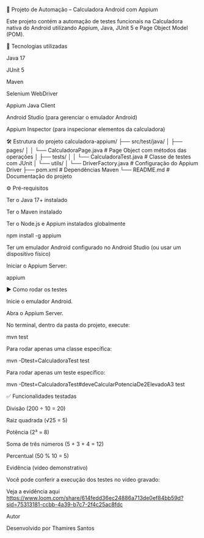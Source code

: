 📱 Projeto de Automação – Calculadora Android com Appium

Este projeto contém a automação de testes funcionais na Calculadora nativa do Android utilizando Appium, Java, JUnit 5 e Page Object Model (POM).

🚀 Tecnologias utilizadas

Java 17

JUnit 5

Maven

Selenium WebDriver

Appium Java Client

Android Studio
 (para gerenciar o emulador Android)

Appium Inspector
 (para inspecionar elementos da calculadora)


🛠️ Estrutura do projeto
calculadora-appium/
 ├── src/test/java/
 │    ├── pages/
 │    │     └── CalculadoraPage.java   # Page Object com métodos das operações
 │    ├── tests/
 │    │     └── CalculadoraTest.java   # Classe de testes com JUnit
 │    └── utils/
 │          └── DriverFactory.java     # Configuração do Appium Driver
 ├── pom.xml                           # Dependências Maven
 └── README.md                         # Documentação do projeto

⚙️ Pré-requisitos

Ter o Java 17+ instalado

Ter o Maven instalado

Ter o Node.js e Appium instalados globalmente

npm install -g appium


Ter um emulador Android configurado no Android Studio (ou usar um dispositivo físico)

Iniciar o Appium Server:

appium

▶️ Como rodar os testes

Inicie o emulador Android.

Abra o Appium Server.

No terminal, dentro da pasta do projeto, execute:

mvn test


Para rodar apenas uma classe específica:

mvn -Dtest=CalculadoraTest test


Para rodar apenas um teste específico:

mvn -Dtest=CalculadoraTest#deveCalcularPotenciaDe2ElevadoA3 test

✅ Funcionalidades testadas

Divisão (200 ÷ 10 = 20)

Raiz quadrada (√25 = 5)

Potência (2³ = 8)

Soma de três números (5 + 3 + 4 = 12)

Percentual (50 % 10 = 5)



Evidência (vídeo demonstrativo)

Você pode conferir a execução dos testes no vídeo gravado:

Veja a evidência aqui
https://www.loom.com/share/614fedd36ec24886a713de0ef84bb59d?sid=75313181-ccbb-4a39-b7c7-2f4c25ac8fdc

Autor

Desenvolvido por Thamires Santos



